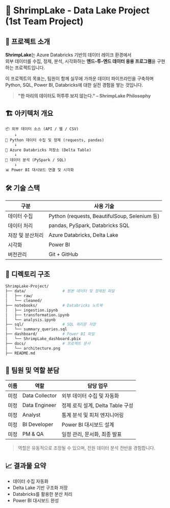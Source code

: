 # 🦐 ShrimpLake - Data Lake Project (1st Team Project)


## 🌊 프로젝트 소개

**ShrimpLake**는 Azure Databricks 기반의 데이터 레이크 환경에서  
외부 데이터를 수집, 정제, 분석, 시각화하는 **엔드-투-엔드 데이터 응용 프로그램**을 구현하는 프로젝트입니다.

이 프로젝트의 목표는, 팀원이 함께 실무에 가까운 데이터 파이프라인을 구축하며  
Python, SQL, Power BI, Databricks에 대한 실전 경험을 쌓는 것입니다.

> **"한 마리의 데이터도 허투루 보지 않는다." – ShrimpLake Philosophy**


## 🏗️ 아키텍처 개요

```plaintext
📦 외부 데이터 소스 (API / 웹 / CSV)
    ↓
🐍 Python 데이터 수집 및 정제 (requests, pandas)
    ↓
💾 Azure Databricks 저장소 (Delta Table)
    ↓
🧠 데이터 분석 (PySpark / SQL)
    ↓
📊 Power BI 대시보드 연결 및 시각화
```

## 🛠️ 기술 스택

| 구분           | 사용 기술                                       |
|----------------|------------------------------------------------|
| 데이터 수집     | Python (requests, BeautifulSoup, Selenium 등)   |
| 데이터 처리     | pandas, PySpark, Databricks SQL                |
| 저장 및 분산처리 | Azure Databricks, Delta Lake                   |
| 시각화         | Power BI                                       |
| 버전관리       | Git + GitHub                                   |

## 📁 디렉토리 구조
``` bash
ShrimpLake-Project/
├── data/                # 원본 데이터 및 정제된 파일
│   ├── raw/
│   └── cleaned/
├── notebooks/           # Databricks 노트북
│   ├── ingestion.ipynb
│   ├── transformation.ipynb
│   └── analysis.ipynb
├── sql/                 # SQL 쿼리문 저장
│   └── summary_queries.sql
├── dashboard/           # Power BI 파일
│   └── ShrimpLake_dashboard.pbix
├── docs/                # 프로젝트 문서
│   └── architecture.png
├── README.md
```

## 👥 팀원 및 역할 분담

| 이름 | 역할            | 담당 업무                                  |
|------|-----------------|---------------------------------------------|
| 미정    | Data Collector  | 외부 데이터 수집 및 자동화                  |
| 미정    | Data Engineer   | 정제 로직 설계, Delta Table 구성            |
| 미정    | Analyst         | 통계 분석 및 피처 엔지니어링                |
| 미정    | BI Developer    | Power BI 대시보드 설계                      |
| 미정    | PM & QA         | 일정 관리, 문서화, 최종 발표                |

> 역할은 유동적으로 조정될 수 있으며, 전원 데이터 분석 전반을 경험합니다.


## 📈 결과물 요약

- 데이터 수집 자동화
- Delta Lake 기반 구조화 저장
- Databricks를 활용한 분산 처리
- Power BI 대시보드 완성
